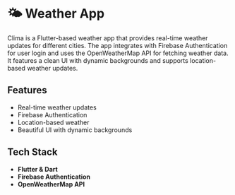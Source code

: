 # 🌤️ Weather App

Clima is a Flutter-based weather app that provides real-time weather updates for different cities. The app integrates with Firebase Authentication for user login and uses the OpenWeatherMap API for fetching weather data. It features a clean UI with dynamic backgrounds and supports location-based weather updates.

## Features
- Real-time weather updates
- Firebase Authentication
- Location-based weather
- Beautiful UI with dynamic backgrounds

## Tech Stack
- **Flutter & Dart**
- **Firebase Authentication**
- **OpenWeatherMap API**
